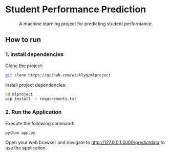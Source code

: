 # Student Performance Prediction

<div align="center">    
  A machine learning project for predicting student performance.  
</div>

## How to run

### 1. install dependencies

Clone the project:

```bash
git clone https://github.com/wicklyg/mlproject
```

Install project dependencies:

```bash
cd mlproject
pip install -r requirements.txt
```

### 2. Run the Application

Execute the following command:

```bash
python app.py
```

Open your web browser and navigate to http://127.0.0.1:5000/predictdata to use the application.
